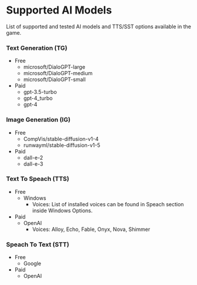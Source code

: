 # Supported AI Models

List of supported and tested AI models and TTS/SST options available in the game.

### Text Generation (TG)
- Free
  - microsoft/DialoGPT-large
  - microsoft/DialoGPT-medium
  - microsoft/DialoGPT-small
- Paid
  - gpt-3.5-turbo
  - gpt-4_turbo
  - gpt-4

### Image Generation (IG)
- Free
  - CompVis/stable-diffusion-v1-4
  - runwayml/stable-diffusion-v1-5
- Paid
  - dall-e-2
  - dall-e-3

### Text To Speach (TTS)
- Free
  - Windows
    - Voices: List of installed voices can be found in Speach section inside Windows Options.
- Paid
  - OpenAI
    - Voices: Alloy, Echo, Fable, Onyx, Nova, Shimmer

### Speach To Text (STT)
- Free
  - Google
- Paid
  - OpenAI

